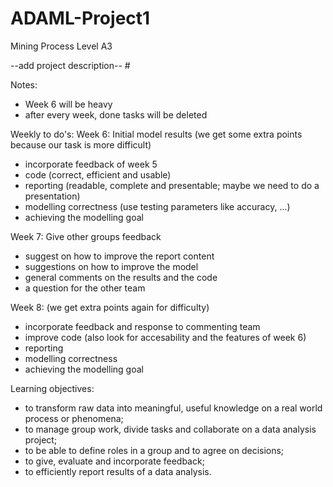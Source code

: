 # ADAML-Project1
Mining Process Level A3

--add project description-- #

Notes: 
  - Week 6 will be heavy
  - after every week, done tasks will be deleted 

Weekly to do's: 
Week 6: Initial model results 
  (we get some extra points because  our task is more difficult) 
  - incorporate feedback of week 5
  - code (correct, efficient and usable)
  - reporting (readable, complete and presentable; maybe we need to do a presentation)
  - modelling correctness (use testing parameters like accuracy, ...)
  - achieving the modelling goal

Week 7: Give other groups feedback 
  - suggest on how to improve the report content
  - suggestions on how to improve the model
  - general comments on the results and the code
  - a question for the other team

Week 8: 
  (we get extra points again for difficulty) 
  - incorporate feedback and response to commenting team
  - improve code (also look for accesability and the features of week 6)
  - reporting
  - modelling correctness
  - achieving the modelling goal

Learning objectives:
  - to transform raw data into meaningful, useful knowledge on a real world process or phenomena;
  - to manage group work, divide tasks and collaborate on a data analysis project;
  - to be able to define roles in a group and to agree on decisions;
  - to give, evaluate and incorporate feedback;
  - to efficiently report results of a data analysis.

    
